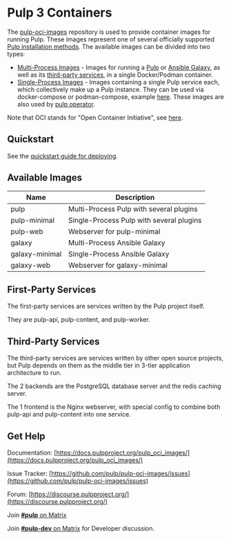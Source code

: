 # Pulp 3 Containers

The [pulp-oci-images](https://github.com/pulp/pulp-oci-images) repository is used to provide container images for running Pulp.
These images represent one of several officially supported [Pulp installation methods](https://docs.pulpproject.org/pulpcore/installation/instructions.html).
The available images can be divided into two types:

- [Multi-Process Images](multi-process-images) - Images for running a [Pulp](https://github.com/pulp/pulpcore) or [Ansible Galaxy](https://github.com/ansible/galaxy_ng), as well as its [third-party services](#third-party-services),
in a single Docker/Podman container.
- [Single-Process Images](single-process-images) - Images containing a single Pulp service each, which collectively make up a Pulp instance. They can be used via docker-compose or podman-compose, example [here](https://github.com/pulp/pulp-oci-images/tree/latest/images/compose). These images are also used by [pulp operator](https://docs.pulpproject.org/pulp_operator/).

Note that OCI stands for "Open Container Initiative", see [here](https://opencontainers.org/).

## Quickstart

See the [quickstart guide for deploying](quickstart).


## Available Images

| Name | Description |
| ---- | ----------- |
| pulp | Multi-Process Pulp with several plugins |
| pulp-minimal | Single-Process Pulp with several plugins
| pulp-web | Webserver for pulp-minimal |
| galaxy | Multi-Process Ansible Galaxy |
| galaxy-minimal | Single-Process Ansible Galaxy |
| galaxy-web | Webserver for galaxy-minimal |

## First-Party Services

The first-party services are services written by the Pulp project itself.

They are pulp-api, pulp-content, and pulp-worker.

## Third-Party Services

The third-party services are services written by other open source projects, but
Pulp depends on them as the middle tier in 3-tier application architecture to
run.

The 2 backends are the PostgreSQL database server and the redis caching server.

The 1 frontend is the Nginx webserver, with special config to combine
both pulp-api and pulp-content into one service.

## Get Help

Documentation: [https://docs.pulpproject.org/pulp_oci_images/](https://docs.pulpproject.org/pulp_oci_images/)

Issue Tracker: [https://github.com/pulp/pulp-oci-images/issues](https://github.com/pulp/pulp-oci-images/issues)

Forum: [https://discourse.pulpproject.org/](https://discourse.pulpproject.org/)

Join [**#pulp** on Matrix](https://matrix.to/#/#pulp:matrix.org)

Join [**#pulp-dev** on Matrix](https://matrix.to/#/#pulp-dev:matrix.org) for Developer discussion.
